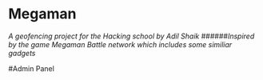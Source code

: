 Megaman 
========

_A geofencing project for the Hacking school by Adil Shaik_
######_Inspired by the game Megaman Battle network which includes some similiar gadgets_

#Admin Panel
